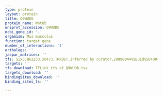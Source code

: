 ```yaml
---
type: protein
layout: protein
title: Q9WUD6
protein_name: Wnt8b
uniprot_accession: Q9WUD6
ncbi_gene_id: '-'
organism: Mus musculus
function: target gene
number_of_interactions: '1'
orthologs: ''
jaspar_matrices: ''
tfs: Six3,Q62233,20473,TRRUST,inferred by curator,20890044%5Buid%5D+OR+29087512%5Buid%5D,Yes
targets: ''
tfs_download: TFLink_tfs_of_Q9WUD6.tsv
targets_download: ''
bindingSites_download: ''
binding_sites_ls: ''

---
```

